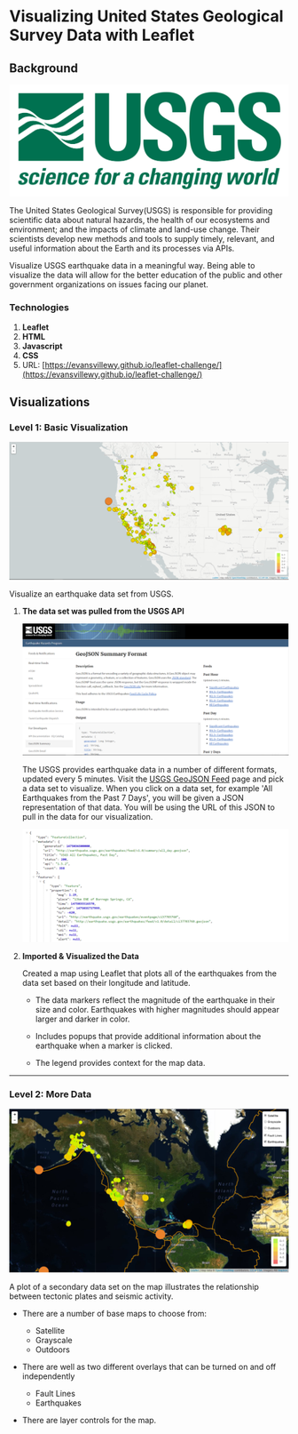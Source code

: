 # Visualizing United States Geological Survey Data with Leaflet

## Background

![1-Logo](Images/1-Logo.png)

The United States Geological Survey(USGS) is responsible for providing scientific data about natural hazards, the health of our ecosystems and environment; and the impacts of climate and land-use change. Their scientists develop new methods and tools to supply timely, relevant, and useful information about the Earth and its processes via APIs.

Visualize USGS earthquake data in a meaningful way. Being able to visualize the data will allow for the better education of the public and other government organizations on issues facing our planet.

### Technologies

1. **Leaflet**
2. **HTML**
3. **Javascript**
4. **CSS**
5. URL: [https://evansvillewy.github.io/leaflet-challenge/](https://evansvillewy.github.io/leaflet-challenge/) 


## Visualizations

### Level 1: Basic Visualization

![2-BasicMap](Images/2-BasicMap.png)

Visualize an earthquake data set from USGS.

1. **The data set was pulled from the USGS API**

   ![3-Data](Images/3-Data.png)

   The USGS provides earthquake data in a number of different formats, updated every 5 minutes. Visit the [USGS GeoJSON Feed](http://earthquake.usgs.gov/earthquakes/feed/v1.0/geojson.php) page and pick a data set to visualize. When you click on a data set, for example 'All Earthquakes from the Past 7 Days', you will be given a JSON representation of that data. You will be using the URL of this JSON to pull in the data for our visualization.

   ![4-JSON](Images/4-JSON.png)

2. **Imported & Visualized the Data**

   Created a map using Leaflet that plots all of the earthquakes from the data set based on their longitude and latitude.

   * The data markers reflect the magnitude of the earthquake in their size and color. Earthquakes with higher magnitudes should appear larger and darker in color.

   * Includes popups that provide additional information about the earthquake when a marker is clicked.

   * The legend provides context for the map data.

- - -

### Level 2: More Data

![5-Advanced](Images/5-Advanced.png)

A plot of a secondary data set on the map illustrates the relationship between tectonic plates and seismic activity. 

* There are a number of base maps to choose from:
	* Satellite
	* Grayscale
	* Outdoors
	
* There are well as two different overlays that can be turned on and off independently
	* Fault Lines
	* Earthquakes

* There are layer controls for the map.


